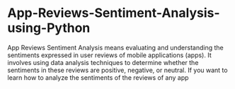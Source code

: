 # App-Reviews-Sentiment-Analysis-using-Python
App Reviews Sentiment Analysis means evaluating and understanding the sentiments expressed in user reviews of mobile applications (apps). It involves using data analysis techniques to determine whether the sentiments in these reviews are positive, negative, or neutral. If you want to learn how to analyze the sentiments of the reviews of any app
